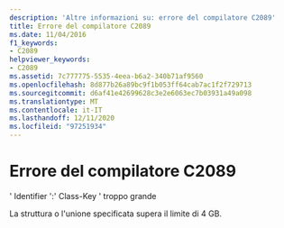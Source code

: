 ```yaml
---
description: 'Altre informazioni su: errore del compilatore C2089'
title: Errore del compilatore C2089
ms.date: 11/04/2016
f1_keywords:
- C2089
helpviewer_keywords:
- C2089
ms.assetid: 7c777775-5535-4eea-b6a2-340b71af9560
ms.openlocfilehash: 8d877b26a89bc9f1b053ff64cab7ac1f2f729713
ms.sourcegitcommit: d6af41e42699628c3e2e6063ec7b03931a49a098
ms.translationtype: MT
ms.contentlocale: it-IT
ms.lasthandoff: 12/11/2020
ms.locfileid: "97251934"
---
```

# <a name="compiler-error-c2089"></a>Errore del compilatore C2089

' Identifier ':' Class-Key ' troppo grande

La struttura o l'unione specificata supera il limite di 4 GB.

